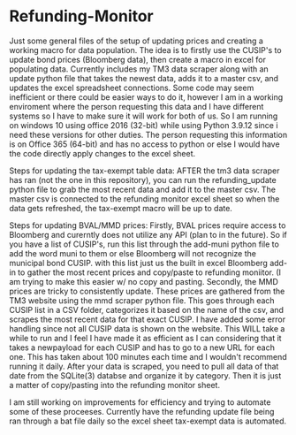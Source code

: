 # Refunding-Monitor
Just some general files of the setup of updating prices and creating a working macro for data population. The idea is to firstly use the CUSIP's to update bond prices (Bloomberg data), then create a macro in excel for populating data.
Currently includes my TM3 data scraper along with an update python file that takes the newest data, adds it to a master csv, and updates the excel spreadsheet connections. Some code may seem inefficient or there could be easier ways to do it, however I am in a working enviroment where the person requesting this data and I have different systems so I have to make sure it will work for both of us. So I am running on windows 10 using office 2016 (32-bit) while using Python 3.9.12 since i need these versions for other duties. The person requesting this information is on Office 365 (64-bit) and has no access to python or else I would have the code directly apply changes to the excel sheet. 

Steps for updating the tax-exempt table data: AFTER the tm3 data scraper has ran (not the one in this repository), you can run the refunding_update python file to grab the most recent data and add it to the master csv. The master csv is connected to the refunding monitor excel sheet so when the data gets refreshed, the tax-exempt macro will be up to date.

Steps for updating BVAL/MMD prices: Firstly, BVAL prices require access to Bloomberg and curerntly does not utilize any API (plan to in the future). So if you have a list of CUSIP's, run this list through the add-muni python file to add the word muni to them or else Bloomberg will not recognize the municipal bond CUSIP. with this list just us the built in excel Bloomberg add-in to gather the most recent prices and copy/paste to refunding moniitor. (I am trying to make this easier w/ no copy and pasting.
Secondly, the MMD prices are tricky to consistently update. These prices are gathered from the TM3 website using the mmd scraper python file. This goes through each CUSIP list in a CSV folder, categorizes it based on the name of the csv, and scrapes the most recent data for that exact CUSIP. I have added some error handling since not all CUSIP data is shown on the website. This WILL take a while to run and I feel I have made it as efficient as I can considering that it takes a newpayload for each CUSIP and has to go to a new URL for each one. This has taken about 100 minutes each time and I wouldn't recommend running it daily. After your data is scraped, you need to pull all data of that date from the SQLite(3) databse and organize it by category. Then it is just a matter of copy/pasting into the refunding monitor sheet.

I am still working on improvements for efficiency and trying to automate some of these proceeses. Currently have the refunding update file being ran through a bat file daily so the excel sheet tax-exempt data is automated. 
